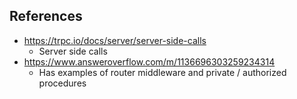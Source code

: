 ## References 
* https://trpc.io/docs/server/server-side-calls
	* Server side calls
* https://www.answeroverflow.com/m/1136696303259234314
	* Has examples of router middleware and private / authorized procedures